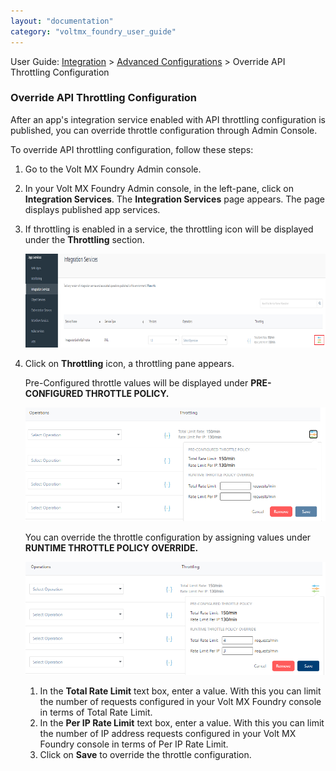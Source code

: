 ```yaml
---
layout: "documentation"
category: "voltmx_foundry_user_guide"
---
```

                              

User Guide: [Integration](Services.html#integration) \> [Advanced Configurations](Advanced_Configurations.html) > Override API Throttling Configuration

### Override API Throttling Configuration

After an app's integration service enabled with API throttling configuration is published, you can override throttle configuration through Admin Console.

To override API throttling configuration, follow these steps:

1.  Go to the Volt MX Foundry Admin console.
2.  In your Volt MX Foundry Admin console, in the left-pane, click on **Integration Services**. The **Integration Services** page appears. The page displays published app services.
3.  If throttling is enabled in a service, the throttling icon will be displayed under the **Throttling** section.
    
    ![](Resources/Images/OverrideThrottle_683x124.png)
    
4.  Click on **Throttling** icon, a throttling pane appears.
    
    Pre-Configured throttle values will be displayed under **PRE-CONFIGURED THROTTLE POLICY.**
    
    ![](Resources/Images/PreThrottle.png)
    
    You can override the throttle configuration by assigning values under **RUNTIME THROTTLE POLICY OVERRIDE.**
    
    ![](Resources/Images/OverrideThrottle1.png)
    
    1.  In the **Total Rate Limit** text box, enter a value. With this you can limit the number of requests configured in your Volt MX Foundry console in terms of Total Rate Limit.
    2.  In the **Per IP Rate Limit** text box, enter a value. With this you can limit the number of IP address requests configured in your Volt MX Foundry console in terms of Per IP Rate Limit.
    3.  Click on **Save** to override the throttle configuration.
